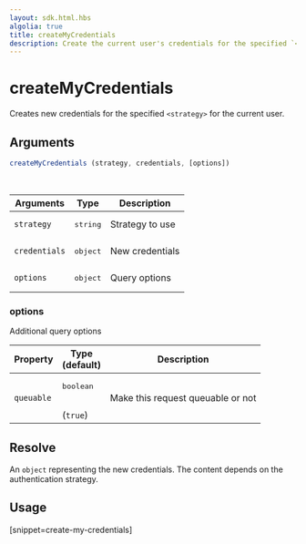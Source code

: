 ```yaml
---
layout: sdk.html.hbs
algolia: true
title: createMyCredentials
description: Create the current user's credentials for the specified `<strategy>`.
---
```


# createMyCredentials

Creates new credentials for the specified `<strategy>` for the current user.

## Arguments

```javascript
createMyCredentials (strategy, credentials, [options])
```

<br/>

| Arguments    | Type    | Description
|--------------|---------|-------------
| `strategy` | <pre>string</pre> | Strategy to use
| `credentials` | <pre>object</pre> | New credentials
| `options`  | <pre>object</pre> | Query options


### **options**

Additional query options

| Property     | Type<br/>(default)    | Description   |
| -------------- | --------- | ------------- |
| `queuable` | <pre>boolean</pre><br/>(`true`)| Make this request queuable or not |


## Resolve

An `object` representing the new credentials.
The content depends on the authentication strategy.

## Usage

[snippet=create-my-credentials]
